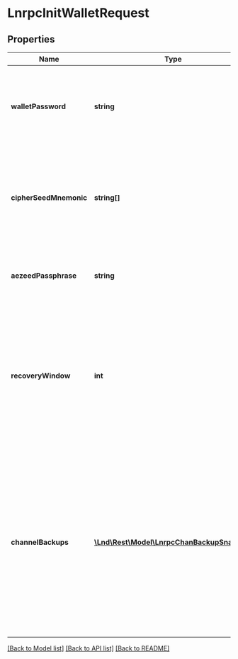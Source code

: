 # LnrpcInitWalletRequest

## Properties
Name | Type | Description | Notes
------------ | ------------- | ------------- | -------------
**walletPassword** | **string** | * wallet_password is the passphrase that should be used to encrypt the wallet. This MUST be at least 8 chars in length. After creation, this password is required to unlock the daemon. | [optional] 
**cipherSeedMnemonic** | **string[]** | * cipher_seed_mnemonic is a 24-word mnemonic that encodes a prior aezeed cipher seed obtained by the user. This may have been generated by the GenSeed method, or be an existing seed. | [optional] 
**aezeedPassphrase** | **string** | * aezeed_passphrase is an optional user provided passphrase that will be used to encrypt the generated aezeed cipher seed. | [optional] 
**recoveryWindow** | **int** | * recovery_window is an optional argument specifying the address lookahead when restoring a wallet seed. The recovery window applies to each individual branch of the BIP44 derivation paths. Supplying a recovery window of zero indicates that no addresses should be recovered, such after the first initialization of the wallet. | [optional] 
**channelBackups** | [**\Lnd\Rest\Model\LnrpcChanBackupSnapshot**](LnrpcChanBackupSnapshot.md) | * channel_backups is an optional argument that allows clients to recover the settled funds within a set of channels. This should be populated if the user was unable to close out all channels and sweep funds before partial or total data loss occurred. If specified, then after on-chain recovery of funds, lnd begin to carry out the data loss recovery protocol in order to recover the funds in each channel from a remote force closed transaction. | [optional] 

[[Back to Model list]](../README.md#documentation-for-models) [[Back to API list]](../README.md#documentation-for-api-endpoints) [[Back to README]](../README.md)


